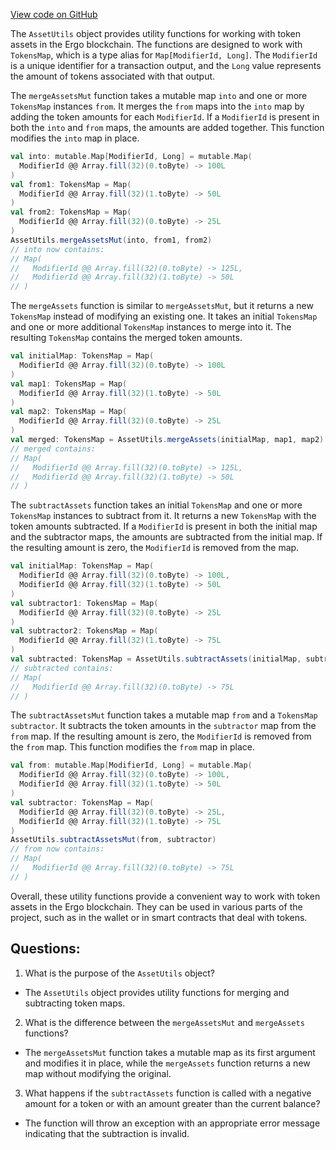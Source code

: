 [View code on GitHub](sigmastate-interpreterhttps://github.com/ScorexFoundation/sigmastate-interpreter/sdk/shared/src/main/scala/org/ergoplatform/sdk/wallet/AssetUtils.scala)

The `AssetUtils` object provides utility functions for working with token assets in the Ergo blockchain. The functions are designed to work with `TokensMap`, which is a type alias for `Map[ModifierId, Long]`. The `ModifierId` is a unique identifier for a transaction output, and the `Long` value represents the amount of tokens associated with that output.

The `mergeAssetsMut` function takes a mutable map `into` and one or more `TokensMap` instances `from`. It merges the `from` maps into the `into` map by adding the token amounts for each `ModifierId`. If a `ModifierId` is present in both the `into` and `from` maps, the amounts are added together. This function modifies the `into` map in place.

```scala
val into: mutable.Map[ModifierId, Long] = mutable.Map(
  ModifierId @@ Array.fill(32)(0.toByte) -> 100L
)
val from1: TokensMap = Map(
  ModifierId @@ Array.fill(32)(1.toByte) -> 50L
)
val from2: TokensMap = Map(
  ModifierId @@ Array.fill(32)(0.toByte) -> 25L
)
AssetUtils.mergeAssetsMut(into, from1, from2)
// into now contains:
// Map(
//   ModifierId @@ Array.fill(32)(0.toByte) -> 125L,
//   ModifierId @@ Array.fill(32)(1.toByte) -> 50L
// )
```

The `mergeAssets` function is similar to `mergeAssetsMut`, but it returns a new `TokensMap` instead of modifying an existing one. It takes an initial `TokensMap` and one or more additional `TokensMap` instances to merge into it. The resulting `TokensMap` contains the merged token amounts.

```scala
val initialMap: TokensMap = Map(
  ModifierId @@ Array.fill(32)(0.toByte) -> 100L
)
val map1: TokensMap = Map(
  ModifierId @@ Array.fill(32)(1.toByte) -> 50L
)
val map2: TokensMap = Map(
  ModifierId @@ Array.fill(32)(0.toByte) -> 25L
)
val merged: TokensMap = AssetUtils.mergeAssets(initialMap, map1, map2)
// merged contains:
// Map(
//   ModifierId @@ Array.fill(32)(0.toByte) -> 125L,
//   ModifierId @@ Array.fill(32)(1.toByte) -> 50L
// )
```

The `subtractAssets` function takes an initial `TokensMap` and one or more `TokensMap` instances to subtract from it. It returns a new `TokensMap` with the token amounts subtracted. If a `ModifierId` is present in both the initial map and the subtractor maps, the amounts are subtracted from the initial map. If the resulting amount is zero, the `ModifierId` is removed from the map.

```scala
val initialMap: TokensMap = Map(
  ModifierId @@ Array.fill(32)(0.toByte) -> 100L,
  ModifierId @@ Array.fill(32)(1.toByte) -> 50L
)
val subtractor1: TokensMap = Map(
  ModifierId @@ Array.fill(32)(0.toByte) -> 25L
)
val subtractor2: TokensMap = Map(
  ModifierId @@ Array.fill(32)(1.toByte) -> 75L
)
val subtracted: TokensMap = AssetUtils.subtractAssets(initialMap, subtractor1, subtractor2)
// subtracted contains:
// Map(
//   ModifierId @@ Array.fill(32)(0.toByte) -> 75L
// )
```

The `subtractAssetsMut` function takes a mutable map `from` and a `TokensMap` `subtractor`. It subtracts the token amounts in the `subtractor` map from the `from` map. If the resulting amount is zero, the `ModifierId` is removed from the `from` map. This function modifies the `from` map in place.

```scala
val from: mutable.Map[ModifierId, Long] = mutable.Map(
  ModifierId @@ Array.fill(32)(0.toByte) -> 100L,
  ModifierId @@ Array.fill(32)(1.toByte) -> 50L
)
val subtractor: TokensMap = Map(
  ModifierId @@ Array.fill(32)(0.toByte) -> 25L,
  ModifierId @@ Array.fill(32)(1.toByte) -> 75L
)
AssetUtils.subtractAssetsMut(from, subtractor)
// from now contains:
// Map(
//   ModifierId @@ Array.fill(32)(0.toByte) -> 75L
// )
```

Overall, these utility functions provide a convenient way to work with token assets in the Ergo blockchain. They can be used in various parts of the project, such as in the wallet or in smart contracts that deal with tokens.
## Questions: 
 1. What is the purpose of the `AssetUtils` object?
- The `AssetUtils` object provides utility functions for merging and subtracting token maps.

2. What is the difference between the `mergeAssetsMut` and `mergeAssets` functions?
- The `mergeAssetsMut` function takes a mutable map as its first argument and modifies it in place, while the `mergeAssets` function returns a new map without modifying the original.

3. What happens if the `subtractAssets` function is called with a negative amount for a token or with an amount greater than the current balance?
- The function will throw an exception with an appropriate error message indicating that the subtraction is invalid.